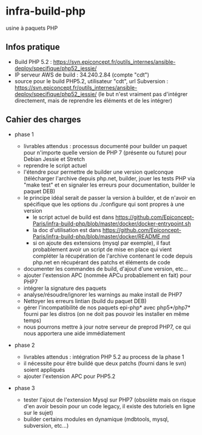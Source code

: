 # infra-build-php
usine à paquets PHP

## Infos pratique

* Build PHP 5.2 : https://svn.epiconcept.fr/outils_internes/ansible-deploy/specifique/php52_jessie/
* IP serveur AWS de build : 34.240.2.84 (compte "cdt")
* source pour le build PHP5.2, utilisateur "cdt", url Subversion : https://svn.epiconcept.fr/outils_internes/ansible-deploy/specifique/php52_jessie/ (le but n'est vraiment pas d'intégrer directement, mais de reprendre les éléments et de les intégrer)

## Cahier des charges

* phase 1
  * livrables attendus : processus documenté pour builder un paquet pour n'importe quelle version de PHP 7 (présente ou future)  pour Debian Jessie et Stretch
  * reprendre le script actuel
  * l'étendre pour permettre de builder une version quelconque (télécharger l'archive depuis php.net, builder, jouer les tests PHP via "make test" et en signaler les erreurs pour documentation, builder le paquet DEB)
  * le principe idéal serait de passer la version à builder, et de n'avoir en spécifique que les options du ./configure qui sont propres à une version
    * le script actuel de build est dans https://github.com/Epiconcept-Paris/infra-build-php/blob/master/docker/docker-entrypoint.sh
    * la doc d'utilisation est dans https://github.com/Epiconcept-Paris/infra-build-php/blob/master/docker/README.md
    * si on ajoute des extensions (mysql par exemple), il faut probablement avoir un script de mise en place qui vient compléter la récupération de l'archive contenant le code depuis php.net en récupérant des patchs et éléments de code
  * documenter les commandes de build, d'ajout d'une version, etc...
  * ajouter l'extension APC (nommée APCu probablement en fait) pour PHP7
  * intégrer la signature des paquets
  * analyse/résoudre/ignorer les warnings au make install de PHP7
  * Nettoyer les erreurs lintian (build du paquet DEB)
  * gérer l'incompatibilité de nos paquets epi-php* avec php5*/php7* fourni par les distros (on ne doit pas pouvoir les installer en même temps)
  * nous pourrons mettre à jour notre serveur de preprod PHP7, ce qui nous apportera une aide immédiatement
  
* phase 2
  * livrables attendus : intégration PHP 5.2 au process de la phase 1
  * il nécessite pour être buildé que deux patchs (fourni dans le svn) soient appliqués
  * ajouter l'extension APC pour PHP5.2
  
* phase 3
  * tester l'ajout de l'extension Mysql sur PHP7 (obsolète mais on risque d'en avoir besoin pour un code legacy, il existe des tutoriels en ligne sur le sujet)
  * builder certains modules en dynamique (mdbtools, mysql, subversion, etc...)
